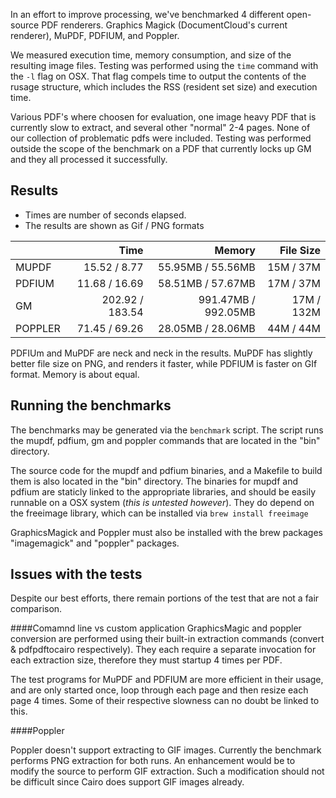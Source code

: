 In an effort to improve processing, we've benchmarked 4 different open-source PDF renderers.  Graphics Magick (DocumentCloud's current renderer), MuPDF, PDFIUM, and Poppler.

We measured execution time, memory consumption, and size of the resulting image files.   Testing was performed using the `time` command with the `-l` flag on OSX.  That flag compels time to output the contents of the rusage structure, which includes the RSS (resident set size) and execution time.

Various PDF's where choosen for evaluation, one image heavy PDF that is currently slow to extract, and several other "normal" 2-4 pages. None of our collection of problematic pdfs were included. Testing was performed outside the scope of the benchmark on a PDF that currently locks up GM and they all processed it successfully.

Results
-----
* Times are number of seconds elapsed.
* The results are shown as Gif / PNG formats

| |Time|Memory|File Size|
| ------------- | -----------:| -------------:| -----------:|
|MUPDF|15.52 / 8.77|55.95MB / 55.56MB|15M / 37M|
|PDFIUM|11.68 / 16.69|58.51MB / 57.67MB|17M / 37M|
|GM|202.92 / 183.54|991.47MB / 992.05MB|17M / 132M|
|POPPLER|71.45 / 69.26|28.05MB / 28.06MB|44M / 44M|


PDFIUm and MuPDF are neck and neck in the results.  MuPDF has slightly better file size on PNG, and renders it faster, while PDFIUM is faster on GIf format.  Memory is about equal.

Running the benchmarks
--------------

The benchmarks may be generated via the `benchmark` script.  The script runs the mupdf, pdfium, gm and poppler commands that are located in the "bin" directory.

The source code for the mupdf and pdfium binaries, and a Makefile to build them is also located in the "bin" directory. The binaries for mupdf and pdfium are staticly linked to the appropriate libraries, and should be easily runnable on a OSX system (*this is untested however*).  They do depend on the freeimage library, which can be installed via `brew install freeimage`

GraphicsMagick and Poppler must also be installed with the brew packages "imagemagick" and "poppler" packages.


Issues with the tests
--------------

Despite our best efforts, there remain portions of the test that are not a fair comparison.

####Comamnd line vs custom application
GraphicsMagic and poppler conversion are performed using their built-in extraction commands (convert & pdfpdftocairo respectively).
They each require a separate invocation for each extraction size, therefore they must startup 4 times per PDF.

The test programs for MuPDF and PDFIUM are more efficient in their usage, and are only started once, loop through each page and then resize each page 4 times.  Some of their respective slowness can no doubt be linked to this.

####Poppler

Poppler doesn't support extracting to GIF images.  Currently the benchmark performs PNG extraction for both runs.  An enhancement would be to modify the source to perform GIF extraction.  Such a modification should not be difficult since Cairo does support GIF images already.
